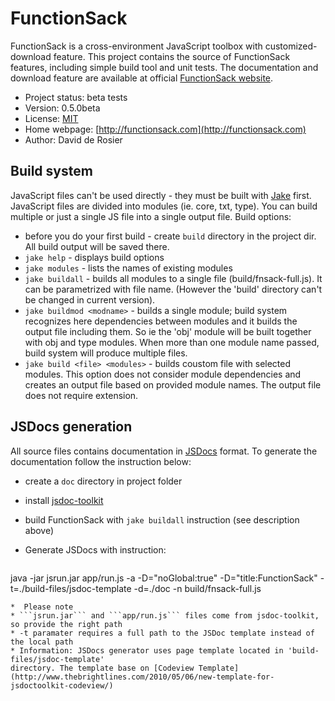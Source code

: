 FunctionSack
============

FunctionSack is a cross-environment JavaScript toolbox with customized-download
feature. This project contains the source of FunctionSack features, including
simple build tool and unit tests. The documentation and download feature are
available at official [FunctionSack website](http://functionsack.com).

* Project status: beta tests
* Version: 0.5.0beta
* License: [MIT](http://www.opensource.org/licenses/mit-license.php)
* Home webpage: [http://functionsack.com](http://functionsack.com)
* Author: David de Rosier


## Build system

JavaScript files can't be used directly - they must be built with
[Jake](https://github.com/mde/jake) first. JavaScript files are divided into 
modules (ie. core, txt, type). You can build multiple or just a single JS file
into a single output file. Build options:

* before you do your first build - create ```build``` directory in the project
  dir. All build output will be saved there. 
* ```jake help``` - displays build options
* ```jake modules``` - lists the names of existing modules
* ```jake buildall``` - builds all modules to a single file (build/fnsack-full.js).
  It can be parametrized with file name. (However the 'build' directory can't
  be changed in current version).
* ```jake buildmod <modname>``` - builds a single module; build system recognizes
  here dependencies between modules and it builds the output file including them. 
  So ie the 'obj' module will be built together with obj and type modules. When
  more than one module name passed, build system will produce multiple files.
* ```jake build <file> <modules>``` - builds coustom file with selected modules.
  This option does not consider module dependencies and creates an output file
  based on provided module names. The output file does not require extension. 
  

## JSDocs generation

All source files contains documentation in 
[JSDocs](http://code.google.com/p/jsdoc-toolkit/) format. To generate the 
documentation follow the instruction below:

* create a ```doc``` directory in project folder
* install [jsdoc-toolkit](http://code.google.com/p/jsdoc-toolkit/)
* build FunctionSack with ```jake buildall``` instruction (see description above)
* Generate JSDocs with instruction:

  ```
java -jar jsrun.jar app/run.js -a -D="noGlobal:true" -D="title:FunctionSack" 
     -t=./build-files/jsdoc-template -d=./doc -n build/fnsack-full.js
  ```
*  Please note
  * ```jsrun.jar``` and ```app/run.js``` files come from jsdoc-toolkit, so provide the right path
  * -t paramater requires a full path to the JSDoc template instead of the local path
* Information: JSDocs generator uses page template located in 'build-files/jsdoc-template'
  directory. The template base on [Codeview Template](http://www.thebrightlines.com/2010/05/06/new-template-for-jsdoctoolkit-codeview/)

